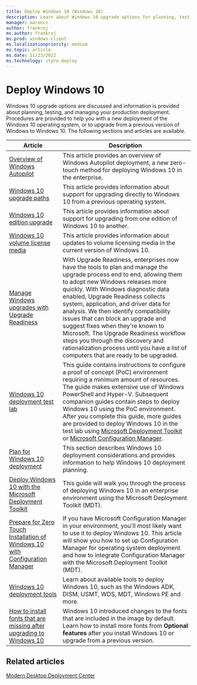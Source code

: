 ```yaml
---
title: Deploy Windows 10 (Windows 10)
description: Learn about Windows 10 upgrade options for planning, testing, and managing your production deployment.
manager: aaroncz
author: frankroj
ms.author: frankroj
ms.prod: windows-client
ms.localizationpriority: medium
ms.topic: article
ms.date: 11/23/2022
ms.technology: itpro-deploy
---
```


# Deploy Windows 10

Windows 10 upgrade options are discussed and information is provided about planning, testing, and managing your production deployment. Procedures are provided to help you with a new deployment of the Windows 10 operating system, or to upgrade from a previous version of Windows to Windows 10. The following sections and articles are available.

|Article |Description |
|------|------------|
|[Overview of Windows Autopilot](/mem/autopilot/windows-autopilot) |This article provides an overview of Windows Autopilot deployment, a new zero-touch method for deploying Windows 10 in the enterprise. |
|[Windows 10 upgrade paths](upgrade/windows-10-upgrade-paths.md) |This article provides information about support for upgrading directly to Windows 10 from a previous operating system. |
|[Windows 10 edition upgrade](upgrade/windows-10-edition-upgrades.md) |This article provides information about support for upgrading from one edition of Windows 10 to another. |
|[Windows 10 volume license media](windows-10-media.md) |This article provides information about updates to volume licensing media in the current version of Windows 10. |
|[Manage Windows upgrades with Upgrade Readiness](/mem/configmgr/desktop-analytics/overview) |With Upgrade Readiness, enterprises now have the tools to plan and manage the upgrade process end to end, allowing them to adopt new Windows releases more quickly. With Windows diagnostic data enabled, Upgrade Readiness collects system, application, and driver data for analysis. We then identify compatibility issues that can block an upgrade and suggest fixes when they're known to Microsoft. The Upgrade Readiness workflow steps you through the discovery and rationalization process until you have a list of computers that are ready to be upgraded. |
|[Windows 10 deployment test lab](windows-10-poc.md) |This guide contains instructions to configure a proof of concept (PoC) environment requiring a minimum amount of resources. The guide makes extensive use of Windows PowerShell and Hyper-V. Subsequent companion guides contain steps to deploy Windows 10 using the PoC environment. After you complete this guide, more guides are provided to  deploy Windows 10 in the test lab using [Microsoft Deployment Toolkit](windows-10-poc-mdt.md) or [Microsoft Configuration Manager](windows-10-poc-sc-config-mgr.md). |
|[Plan for Windows 10 deployment](planning/index.md) | This section describes Windows 10 deployment considerations and provides information to help Windows 10 deployment planning. |
|[Deploy Windows 10 with the Microsoft Deployment Toolkit](./deploy-windows-mdt/prepare-for-windows-deployment-with-mdt.md) |This guide will walk you through the process of deploying Windows 10 in an enterprise environment using the Microsoft Deployment Toolkit (MDT). |
|[Prepare for Zero Touch Installation of Windows 10 with Configuration Manager](deploy-windows-cm/prepare-for-zero-touch-installation-of-windows-10-with-configuration-manager.md) |If you have Microsoft Configuration Manager in your environment, you'll most likely want to use it to deploy Windows 10. This article will show you how to set up Configuration Manager for operating system deployment and how to integrate Configuration Manager with the Microsoft Deployment Toolkit (MDT). |
|[Windows 10 deployment tools](windows-10-deployment-tools-reference.md) |Learn about available tools to deploy Windows 10, such as the Windows ADK, DISM, USMT, WDS, MDT, Windows PE and more. |
|[How to install fonts that are missing after upgrading to Windows 10](windows-10-missing-fonts.md)|Windows 10 introduced changes to the fonts that are included in the image by default. Learn how to install more fonts from **Optional features** after you install Windows 10 or upgrade from a previous version.|

## Related articles

[Modern Desktop Deployment Center](/microsoft-365/enterprise/desktop-deployment-center-home)
